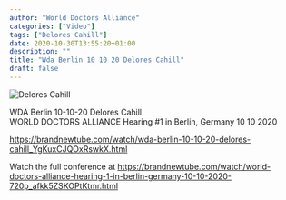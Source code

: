 ```yaml
---
author: "World Doctors Alliance"
categories: ["Video"]
tags: ["Delores Cahill"]
date: 2020-10-30T13:55:20+01:00
description: ""
title: "Wda Berlin 10 10 20 Delores Cahill"
draft: false
---
```


![Delores Cahill](/img/main/DocsSpeakOutDeloresCahill.jpg)

WDA Berlin 10-10-20 Delores Cahill  
⁣WORLD DOCTORS ALLIANCE Hearing #1 in Berlin, Germany 10 10 2020 ⁣ 

https://brandnewtube.com/watch/wda-berlin-10-10-20-delores-cahill_YgKuxCJQOxRswkX.html  

Watch the full conference at  ⁣https://brandnewtube.com/watch/world-doctors-alliance-hearing-1-in-berlin-germany-10-10-2020-720p_afkk5ZSKOPtKtmr.html    ⁣


